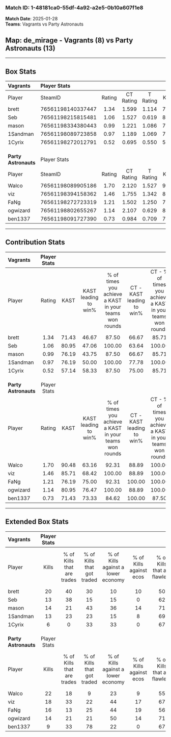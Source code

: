 ### Match ID: 1-48181ca0-55df-4a92-a2e5-0b10a607f1e8  
**Match Date**: 2025-01-28  
**Teams**: Vagrants vs Party Astronauts  

## **Map**: de_mirage - Vagrants (8) vs Party Astronauts (13)  
---  

## Box Stats  

| **Vagrants**         | Player Stats      |        |           |          |       |      |       |         |        |      |     |
| :- | :- | :-: | :-: | :-: | :-: | :-: | :-: | :-: | :-: | :-: | :-: |
| Player               | SteamID           | Rating | CT Rating | T Rating | KAST  | ADR  | Kills | Assists | Deaths | K/D  | HS% |
| brett                | 76561198140337447 |  1.34  |   1.599   |  1.114   | 71.43 | 95.3 |  20   |    2    |   15   | 1.33 | 30  |
| Seb                  | 76561198215815481 |  1.06  |   1.527   |  0.619   | 80.95 | 65.0 |  13   |    4    |   14   | 0.93 | 38  |
| mason                | 76561198334380443 |  0.99  |   1.221   |  1.086   | 76.19 | 84.6 |  14   |    6    |   20   | 0.70 | 64  |
| 1Sandman             | 76561198089723858 |  0.97  |   1.189   |  1.069   | 76.19 | 65.3 |  13   |    4    |   16   | 0.81 | 46  |
| 1Cyrix               | 76561198272012791 |  0.52  |   0.695   |  0.550   | 57.14 | 49.5 |   6   |    3    |   15   | 0.40 | 16  |
|                      |                   |        |           |          |       |      |       |         |        |      |     |
|                      |                   |        |           |          |       |      |       |         |        |      |     |
|                      |                   |        |           |          |       |      |       |         |        |      |     |
| **Party Astronauts** | Player Stats      |        |           |          |       |      |       |         |        |      |     |
| Player               | SteamID           | Rating | CT Rating | T Rating | KAST  | ADR  | Kills | Assists | Deaths | K/D  | HS% |
| Walco                | 76561198089905186 |  1.70  |   2.120   |  1.527   | 90.48 | 98.7 |  22   |    3    |   10   | 2.20 | 36  |
| viz                  | 76561198394158362 |  1.46  |   1.755   |  1.342   | 85.71 | 93.2 |  18   |    7    |   12   | 1.50 | 50  |
| FaNg                 | 76561198272723319 |  1.21  |   1.502   |  1.250   | 76.19 | 94.5 |  16   |    7    |   16   | 1.00 | 50  |
| ogwizard             | 76561198802655267 |  1.14  |   2.107   |  0.629   | 80.95 | 69.6 |  14   |    3    |   13   | 1.08 | 21  |
| ben1337              | 76561198091727390 |  0.73  |   0.984   |  0.709   | 71.43 | 49.6 |   9   |    4    |   16   | 0.56 | 55  |
---  

## Contribution Stats  

| **Vagrants**         | Player Stats |       |                      |                                                        |                           |                                                             |                          |                                                            |
| :- | :-: | :-: | :-: | :-: | :-: | :-: | :-: | :-: |
| Player               |    Rating    | KAST  | KAST leading to win% | % of times you achieve a KAST in your teams won rounds | CT - KAST leading to win% | CT - % of times you achieve a KAST in your teams won rounds | T - KAST leading to win% | T - % of times you achieve a KAST in your teams won rounds |
| brett                |     1.34     | 71.43 |        46.67         |                         87.50                          |           66.67           |                            85.71                            |          16.67           |                           100.00                           |
| Seb                  |     1.06     | 80.95 |        47.06         |                         100.00                         |           63.64           |                           100.00                            |          16.67           |                           100.00                           |
| mason                |     0.99     | 76.19 |        43.75         |                         87.50                          |           66.67           |                            85.71                            |          14.29           |                           100.00                           |
| 1Sandman             |     0.97     | 76.19 |        50.00         |                         100.00                         |           77.78           |                           100.00                            |          14.29           |                           100.00                           |
| 1Cyrix               |     0.52     | 57.14 |        58.33         |                         87.50                          |           75.00           |                            85.71                            |          25.00           |                           100.00                           |
|                      |              |       |                      |                                                        |                           |                                                             |                          |                                                            |
|                      |              |       |                      |                                                        |                           |                                                             |                          |                                                            |
|                      |              |       |                      |                                                        |                           |                                                             |                          |                                                            |
| **Party Astronauts** | Player Stats |       |                      |                                                        |                           |                                                             |                          |                                                            |
| Player               |    Rating    | KAST  | KAST leading to win% | % of times you achieve a KAST in your teams won rounds | CT - KAST leading to win% | CT - % of times you achieve a KAST in your teams won rounds | T - KAST leading to win% | T - % of times you achieve a KAST in your teams won rounds |
| Walco                |     1.70     | 90.48 |        63.16         |                         92.31                          |           88.89           |                           100.00                            |          40.00           |                           80.00                            |
| viz                  |     1.46     | 85.71 |        68.42         |                         100.00                         |           88.89           |                           100.00                            |          50.00           |                           100.00                           |
| FaNg                 |     1.21     | 76.19 |        75.00         |                         92.31                          |          100.00           |                           100.00                            |          50.00           |                           80.00                            |
| ogwizard             |     1.14     | 80.95 |        76.47         |                         100.00                         |           88.89           |                           100.00                            |          62.50           |                           100.00                           |
| ben1337              |     0.73     | 71.43 |        73.33         |                         84.62                          |          100.00           |                            87.50                            |          50.00           |                           80.00                            |
---  

## Extended Box Stats  

| **Vagrants**         | Player Stats |                            |                            |                                    |                         |                              |                                 |        |                             |                                     |                          |                               |                            |
| :- | :-: | :-: | :-: | :-: | :-: | :-: | :-: | :-: | :-: | :-: | :-: | :-: | :-: |
| Player               |    Kills     | % of Kills that are trades | % of Kills that got traded | % of Kills against a lower economy | % of Kills against ecos | % of Kills that are flawless | % of Kills that are close duels | Deaths | % of Deaths that get traded | % of Deaths against a lower economy | % of Deaths against ecos | % of Deaths that are flawless | % of Deaths that are close |
| brett                |      20      |             40             |             30             |                 10                 |           10            |              50              |               10                |   15   |             13              |                  7                  |            0             |              80               |             0              |
| Seb                  |      13      |             38             |             15             |                 15                 |            0            |              62              |                0                |   14   |             29              |                 14                  |            0             |              71               |             7              |
| mason                |      14      |             21             |             43             |                 36                 |           14            |              71              |                0                |   20   |             35              |                 10                  |            5             |              60               |             10             |
| 1Sandman             |      13      |             23             |             23             |                 15                 |            8            |              69              |                8                |   16   |             38              |                 13                  |            0             |              44               |             13             |
| 1Cyrix               |      6       |             0              |             33             |                 33                 |            0            |              67              |               17                |   15   |              7              |                 20                  |            7             |              67               |             0              |
|                      |              |                            |                            |                                    |                         |                              |                                 |        |                             |                                     |                          |                               |                            |
|                      |              |                            |                            |                                    |                         |                              |                                 |        |                             |                                     |                          |                               |                            |
|                      |              |                            |                            |                                    |                         |                              |                                 |        |                             |                                     |                          |                               |                            |
| **Party Astronauts** | Player Stats |                            |                            |                                    |                         |                              |                                 |        |                             |                                     |                          |                               |                            |
| Player               |    Kills     | % of Kills that are trades | % of Kills that got traded | % of Kills against a lower economy | % of Kills against ecos | % of Kills that are flawless | % of Kills that are close duels | Deaths | % of Deaths that get traded | % of Deaths against a lower economy | % of Deaths against ecos | % of Deaths that are flawless | % of Deaths that are close |
| Walco                |      22      |             18             |             9              |                 23                 |            9            |              55              |                9                |   10   |             30              |                 20                  |            10            |              80               |             0              |
| viz                  |      18      |             33             |             22             |                 44                 |           17            |              67              |                0                |   12   |              8              |                 17                  |            0             |              50               |             0              |
| FaNg                 |      16      |             13             |             25             |                 44                 |           19            |              56              |                6                |   16   |             38              |                 25                  |            0             |              44               |             19             |
| ogwizard             |      14      |             21             |             21             |                 50                 |           14            |              71              |                7                |   13   |             38              |                 23                  |            0             |              77               |             8              |
| ben1337              |      9       |             33             |             78             |                 22                 |            0            |              67              |               11                |   16   |             25              |                 19                  |            0             |              56               |             0              |
